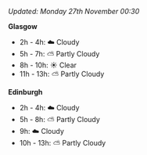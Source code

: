 *Updated: Monday 27th November 00:30*

**Glasgow**

* 2h - 4h: :cloud: Cloudy
* 5h - 7h: :partly_sunny: Partly Cloudy
* 8h - 10h: :sunny: Clear
* 11h - 13h: :partly_sunny: Partly Cloudy

**Edinburgh**

* 2h - 4h: :cloud: Cloudy
* 5h - 8h: :partly_sunny: Partly Cloudy
* 9h: :cloud: Cloudy
* 10h - 13h: :partly_sunny: Partly Cloudy
